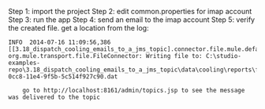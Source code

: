 Step 1: import the project
Step 2: edit common.properties for imap account
Step 3: run the app
Step 4: send an email to the imap account
Step 5: verify the created file. get a location from the log:

	INFO  2014-07-16 11:09:56,386 [[3.18_dispatch_cooling_emails_to_a_jms_topic].connector.file.mule.default.dispatcher.01] org.mule.transport.file.FileConnector: Writing file to: C:\studio-examples-repo\3.18_dispatch_cooling_emails_to_a_jms_topic\data\cooling\reports\f48cfaf0-0cc8-11e4-9f5b-5c514f927c90.dat

		go to http://localhost:8161/admin/topics.jsp to see the message was delivered to the topic